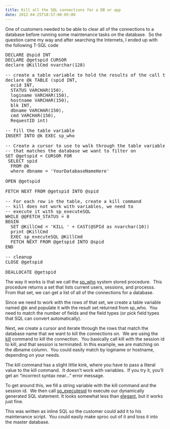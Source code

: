 ```yaml
---
title: Kill all the SQL connections for a DB or app
date: 2012-04-25T18:57:00-05:00
---
```

One of customers needed to be able to clear all of the connections to a database before running some maintenance tasks on the database.  So the question came my way and after searching the Internets, I ended up with the following T-SQL code

<pre name="code">DECLARE @spid INT    <br />DECLARE @getspid CURSOR    <br />declare @KillCmd nvarchar(128)<br /><br />-- create a table variable to hold the results of the call to sp_who<br />declare @k TABLE (spid INT, <br />  ecid INT, <br />  STATUS VARCHAR(150), <br />  loginame VARCHAR(150), <br />  hostname VARCHAR(150), <br />  blk INT, <br />  dbname VARCHAR(150), <br />  cmd VARCHAR(150), <br />  RequestID int)<br /><br />-- fill the table variable<br />INSERT INTO @k EXEC sp_who<br /><br />-- Create a cursor to use to walk through the table variable<br />-- that matches the database we want to filter on<br />SET @getspid = CURSOR FOR <br />	SELECT spid <br />	FROM @k <br />	where dbname = 'YourDatabaseNameHere'<br /><br />OPEN @getspid    <br /><br />FETCH NEXT FROM @getspid INTO @spid    <br /><br />-- For each row in the table, create a kill command<br />-- kill does not work with variables, we need to<br />-- execute it with sp_executeSQL<br />WHILE @@FETCH_STATUS = 0 <br />BEGIN<br />  SET @KillCmd = 'KILL ' + CAST(@SPId as nvarchar(10))<br />  print @KillCmd<br />  EXEC sp_executeSQL @KillCmd<br />  FETCH NEXT FROM @getspid INTO @spid<br />END<br /><br />-- cleanup<br />CLOSE @getspid<br /><br />DEALLOCATE @getspid</pre>

The way it works is that we call the [sp_who](http://msdn.microsoft.com/en-us/library/ms174313.aspx "sp_who (Transact-SQL)") system stored procedure.  This procedure returns a set that lists current users, sessions, and processs.  From that set, we can get a list of all of the connections for a database.  

Since we need to work with the rows of that set, we create a table variable named @k and populate it with the result set returned from sp_who.  You need to match the number of fields and the field types (or pick field types that SQL can convert automatically). 

Next, we create a cursor and iterate through the rows that match the database name that we want to kill the connections on.  We are using the [kill](http://msdn.microsoft.com/en-us/library/ms173730.aspx "KILL (Transact-SQL)") command to kill the connection.  You basically call kill with the session id to kill, and that session is terminated. In this example, we are matching on the dbname column.  You could easily match by loginame or hostname, depending on your needs.

The kill command has a slight little kink, where you have to pass a literal value to the kill command.  It doesn’t work with variables.  If you try it, you’ll get an “incorrect syntax near…” error message.

To get around this, we fill a string variable with the kill command and the session id.  We then call [sp_executesql](http://msdn.microsoft.com/en-us/library/ms188001.aspx "sp_executesql (Transact-SQL)") to execute our dynamically generated SQL statement. It looks somewhat less than [elegant](http://allthingselegant.tumblr.com/), but it works just fine.

This was written as inline SQL so the customer could add it to his maintenance script.  You could easily make sproc out of it and toss it into the master database.
